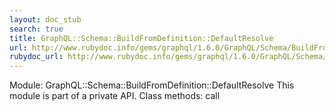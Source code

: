 ```yaml
---
layout: doc_stub
search: true
title: GraphQL::Schema::BuildFromDefinition::DefaultResolve
url: http://www.rubydoc.info/gems/graphql/1.6.0/GraphQL/Schema/BuildFromDefinition/DefaultResolve
rubydoc_url: http://www.rubydoc.info/gems/graphql/1.6.0/GraphQL/Schema/BuildFromDefinition/DefaultResolve
---
```


Module: GraphQL::Schema::BuildFromDefinition::DefaultResolve
This module is part of a private API.
Class methods:
call

